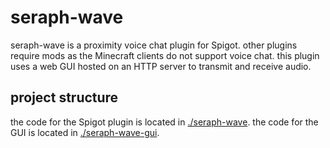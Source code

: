 # seraph-wave
seraph-wave is a proximity voice chat plugin for Spigot. other plugins require mods as the Minecraft clients do not support voice chat. this plugin uses a web GUI hosted on an HTTP server to transmit and receive audio.

## project structure
the code for the Spigot plugin is located in [./seraph-wave](./seraph-wave). the code for the GUI is located in [./seraph-wave-gui](./seraph-wave-gui/).